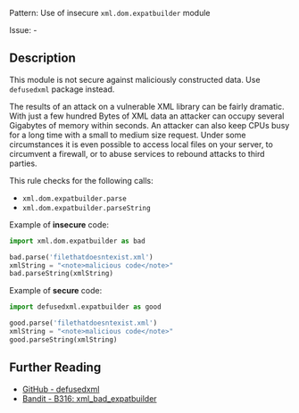 Pattern: Use of insecure `xml.dom.expatbuilder` module

Issue: -

## Description

This module is not secure against maliciously constructed data. Use `defusedxml` package instead.

The results of an attack on a vulnerable XML library can be fairly dramatic. With just a few hundred Bytes of XML data an attacker can occupy several Gigabytes of memory within seconds. An attacker can also keep CPUs busy for a long time with a small to medium size request. Under some circumstances it is even possible to access local files on your server, to circumvent a firewall, or to abuse services to rebound attacks to third parties.

This rule checks for the following calls:

  - `xml.dom.expatbuilder.parse`
  - `xml.dom.expatbuilder.parseString`


Example of **insecure** code:

```python
import xml.dom.expatbuilder as bad

bad.parse('filethatdoesntexist.xml')
xmlString = "<note>malicious code</note>"
bad.parseString(xmlString)
```

Example of **secure** code:

```python
import defusedxml.expatbuilder as good

good.parse('filethatdoesntexist.xml')
xmlString = "<note>malicious code</note>"
good.parseString(xmlString)
```

## Further Reading

* [GitHub - defusedxml](https://github.com/tiran/defusedxml)
* [Bandit - B316: xml_bad_expatbuilder](https://bandit.readthedocs.io/en/latest/blacklists/blacklist_calls.html#b313-b320-xml)
